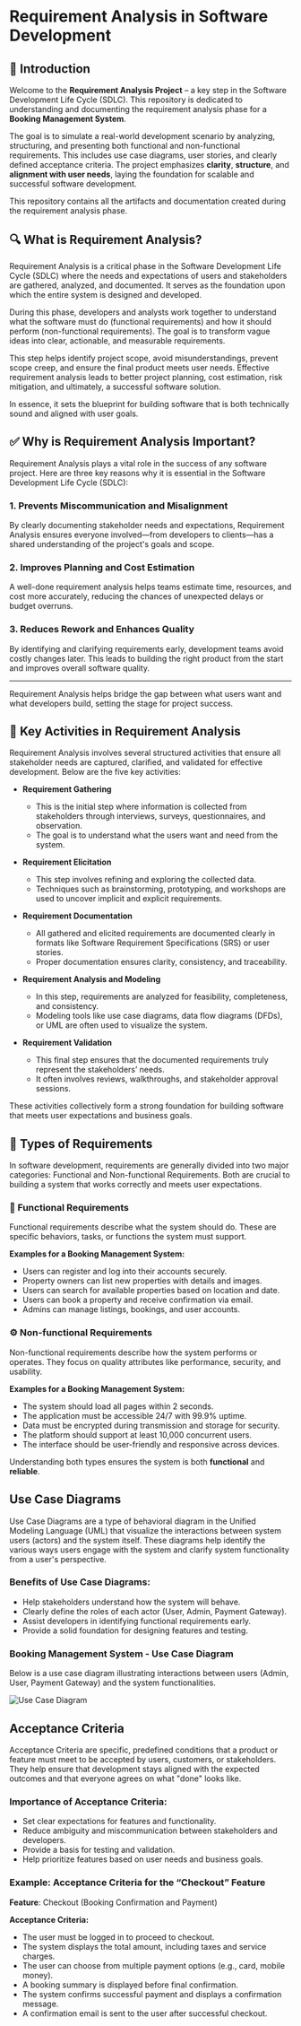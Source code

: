 # Requirement Analysis in Software Development

## 📌 Introduction

Welcome to the **Requirement Analysis Project** – a key step in the Software Development Life Cycle (SDLC). This repository is dedicated to understanding and documenting the requirement analysis phase for a **Booking Management System**.

The goal is to simulate a real-world development scenario by analyzing, structuring, and presenting both functional and non-functional requirements. This includes use case diagrams, user stories, and clearly defined acceptance criteria. The project emphasizes **clarity**, **structure**, and **alignment with user needs**, laying the foundation for scalable and successful software development.

This repository contains all the artifacts and documentation created during the requirement analysis phase.
## 🔍 What is Requirement Analysis?

Requirement Analysis is a critical phase in the Software Development Life Cycle (SDLC) where the needs and expectations of users and stakeholders are gathered, analyzed, and documented. It serves as the foundation upon which the entire system is designed and developed.

During this phase, developers and analysts work together to understand what the software must do (functional requirements) and how it should perform (non-functional requirements). The goal is to transform vague ideas into clear, actionable, and measurable requirements.

This step helps identify project scope, avoid misunderstandings, prevent scope creep, and ensure the final product meets user needs. Effective requirement analysis leads to better project planning, cost estimation, risk mitigation, and ultimately, a successful software solution.

In essence, it sets the blueprint for building software that is both technically sound and aligned with user goals.
## ✅ Why is Requirement Analysis Important?

Requirement Analysis plays a vital role in the success of any software project. Here are three key reasons why it is essential in the Software Development Life Cycle (SDLC):

### 1. Prevents Miscommunication and Misalignment
By clearly documenting stakeholder needs and expectations, Requirement Analysis ensures everyone involved—from developers to clients—has a shared understanding of the project's goals and scope.

### 2. Improves Planning and Cost Estimation
A well-done requirement analysis helps teams estimate time, resources, and cost more accurately, reducing the chances of unexpected delays or budget overruns.

### 3. Reduces Rework and Enhances Quality
By identifying and clarifying requirements early, development teams avoid costly changes later. This leads to building the right product from the start and improves overall software quality.

---

Requirement Analysis helps bridge the gap between what users want and what developers build, setting the stage for project success.
## 🧩 Key Activities in Requirement Analysis

Requirement Analysis involves several structured activities that ensure all stakeholder needs are captured, clarified, and validated for effective development. Below are the five key activities:

- **Requirement Gathering**
  - This is the initial step where information is collected from stakeholders through interviews, surveys, questionnaires, and observation.
  - The goal is to understand what the users want and need from the system.

- **Requirement Elicitation**
  - This step involves refining and exploring the collected data.
  - Techniques such as brainstorming, prototyping, and workshops are used to uncover implicit and explicit requirements.

- **Requirement Documentation**
  - All gathered and elicited requirements are documented clearly in formats like Software Requirement Specifications (SRS) or user stories.
  - Proper documentation ensures clarity, consistency, and traceability.

- **Requirement Analysis and Modeling**
  - In this step, requirements are analyzed for feasibility, completeness, and consistency.
  - Modeling tools like use case diagrams, data flow diagrams (DFDs), or UML are often used to visualize the system.

- **Requirement Validation**
  - This final step ensures that the documented requirements truly represent the stakeholders’ needs.
  - It often involves reviews, walkthroughs, and stakeholder approval sessions.

These activities collectively form a strong foundation for building software that meets user expectations and business goals.
## 📌 Types of Requirements

In software development, requirements are generally divided into two major categories: Functional and Non-functional Requirements. Both are crucial to building a system that works correctly and meets user expectations.

### 🔧 Functional Requirements

Functional requirements describe what the system should do. These are specific behaviors, tasks, or functions the system must support.

**Examples for a Booking Management System:**
- Users can register and log into their accounts securely.
- Property owners can list new properties with details and images.
- Users can search for available properties based on location and date.
- Users can book a property and receive confirmation via email.
- Admins can manage listings, bookings, and user accounts.

### ⚙️ Non-functional Requirements

Non-functional requirements describe how the system performs or operates. They focus on quality attributes like performance, security, and usability.

**Examples for a Booking Management System:**
- The system should load all pages within 2 seconds.
- The application must be accessible 24/7 with 99.9% uptime.
- Data must be encrypted during transmission and storage for security.
- The platform should support at least 10,000 concurrent users.
- The interface should be user-friendly and responsive across devices.

Understanding both types ensures the system is both **functional** and **reliable**.
## Use Case Diagrams

Use Case Diagrams are a type of behavioral diagram in the Unified Modeling Language (UML) that visualize the interactions between system users (actors) and the system itself. These diagrams help identify the various ways users engage with the system and clarify system functionality from a user's perspective.

### Benefits of Use Case Diagrams:
- Help stakeholders understand how the system will behave.
- Clearly define the roles of each actor (User, Admin, Payment Gateway).
- Assist developers in identifying functional requirements early.
- Provide a solid foundation for designing features and testing.

### Booking Management System - Use Case Diagram

Below is a use case diagram illustrating interactions between users (Admin, User, Payment Gateway) and the system functionalities.

![Use Case Diagram](alx-booking-uc.png)
## Acceptance Criteria

Acceptance Criteria are specific, predefined conditions that a product or feature must meet to be accepted by users, customers, or stakeholders. They help ensure that development stays aligned with the expected outcomes and that everyone agrees on what "done" looks like.

### Importance of Acceptance Criteria:
- Set clear expectations for features and functionality.
- Reduce ambiguity and miscommunication between stakeholders and developers.
- Provide a basis for testing and validation.
- Help prioritize features based on user needs and business goals.

### Example: Acceptance Criteria for the “Checkout” Feature

**Feature**: Checkout (Booking Confirmation and Payment)

**Acceptance Criteria:**
- The user must be logged in to proceed to checkout.
- The system displays the total amount, including taxes and service charges.
- The user can choose from multiple payment options (e.g., card, mobile money).
- A booking summary is displayed before final confirmation.
- The system confirms successful payment and displays a confirmation message.
- A confirmation email is sent to the user after successful checkout.

